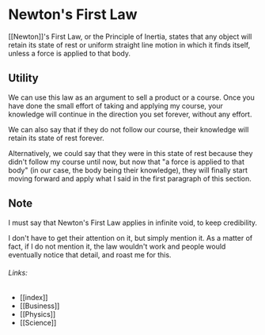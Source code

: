# Newton's First Law

[[Newton]]'s First Law, or the Principle of Inertia, states that any object will retain its state of rest or uniform straight line motion in which it finds itself, unless a force is applied to that body.


## Utility
We can use this law as an argument to sell a product or a course. Once you have done the small effort of taking and applying my course, your knowledge will continue in the direction you set forever, without any effort. 

We can also say that if they do not follow our course, their knowledge will retain its state of rest forever.

Alternatively, we could say that they were in this state of rest because they didn't follow my course until now, but now that "a force is applied to that body" (in our case, the body being their knowledge), they will finally start moving forward and apply what I said in the first paragraph of this section.

## Note
I must say that Newton's First Law applies in infinite void, to keep credibility. 

I don't have to get their attention on it, but simply mention it. As a matter of fact, if I do not mention it, the law wouldn't work and people would eventually notice that detail, and roast me for this.

###### Links:
- [[index]]
- [[Business]]
- [[Physics]]
- [[Science]]